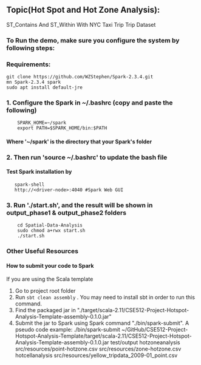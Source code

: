 ## Topic(Hot Spot and Hot Zone Analysis):  
ST_Contains And ST_Within With NYC Taxi Trip Trip Dataset

### To Run the demo, make sure you configure the system by following steps:

### Requirements:
    git clone https://github.com/WZStephen/Spark-2.3.4.git
    mn Spark-2.3.4 spark
    sudo apt install default-jre
    
### 1. Configure the Spark in ~/.bashrc (copy and paste the following)
        SPARK_HOME=~/spark
        export PATH=$SPARK_HOME/bin:$PATH

#### Where '~/spark' is the directory that your Spark's folder

### 2. Then run 'source ~/.bashrc' to update the bash file

#### Test Spark installation by 
       spark-shell
       http://<driver-node>:4040 #Spark Web GUI

### 3. Run './start.sh', and the result will be shown in output_phase1 & output_phase2 folders
        cd Spatial-Data-Analysis
        sudo chmod a+rwx start.sh
        ./start.sh
### Other Useful Resources
#### How to submit your code to Spark
If you are using the Scala template

1. Go to project root folder  
2. Run `sbt clean assembly` . You may need to install sbt in order to run this command.  
3. Find the packaged jar in "./target/scala-2.11/CSE512-Project-Hotspot-Analysis-Template-assembly-0.1.0.jar"  
4. Submit the jar to Spark using Spark command "./bin/spark-submit". A pseudo code example: ./bin/spark-submit ~/GitHub/CSE512-Project-Hotspot-Analysis-Template/target/scala-2.11/CSE512-Project-Hotspot-Analysis-Template-assembly-0.1.0.jar test/output hotzoneanalysis src/resources/point-hotzone.csv src/resources/zone-hotzone.csv hotcellanalysis src/resources/yellow_tripdata_2009-01_point.csv  

